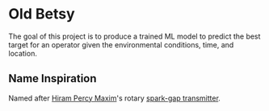 # Old Betsy
The goal of this project is to produce a trained ML model to predict the best target for an operator given the environmental conditions, time, and location.

## Name Inspiration
Named after [Hiram Percy Maxim](https://www.wikiwand.com/en/Hiram_Percy_Maxim)'s rotary [spark-gap transmitter](https://www.wikiwand.com/en/Spark-gap_transmitter).